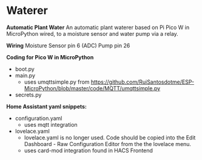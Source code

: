 # Waterer
<b>Automatic Plant Water</b> 
An automatic plant waterer based on Pi Pico W in MicroPython wired, to a moisture sensor and water pump via a relay.

<b>Wiring</b> 
Moisture Sensor pin 6 (ADC)
Pump pin 26 
    
<b>Coding for Pico W in MicroPython</b> 
- boot.py
- main.py
  - uses umqttsimple.py from https://github.com/RuiSantosdotme/ESP-MicroPython/blob/master/code/MQTT/umqttsimple.py
- secrets.py
  
<b>Home Assistant yaml snippets:</b> 
- configuration.yaml
  - uses mqtt integration
- lovelace.yaml
  - lovelace.yaml is no longer used. Code should be copied into the Edit Dashboard - Raw Configuration Editor from the the lovelace menu.
  - uses card-mod integration found in HACS Frontend

